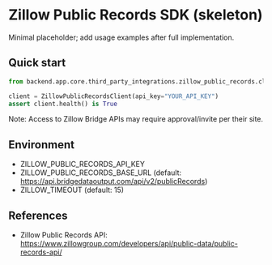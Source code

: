 # Zillow Public Records SDK (skeleton)

Minimal placeholder; add usage examples after full implementation.

## Quick start

```python
from backend.app.core.third_party_integrations.zillow_public_records.client import ZillowPublicRecordsClient

client = ZillowPublicRecordsClient(api_key="YOUR_API_KEY")
assert client.health() is True
```

Note: Access to Zillow Bridge APIs may require approval/invite per their site.

## Environment

- ZILLOW_PUBLIC_RECORDS_API_KEY
- ZILLOW_PUBLIC_RECORDS_BASE_URL (default: https://api.bridgedataoutput.com/api/v2/publicRecords)
- ZILLOW_TIMEOUT (default: 15)

## References

- Zillow Public Records API: https://www.zillowgroup.com/developers/api/public-data/public-records-api/
